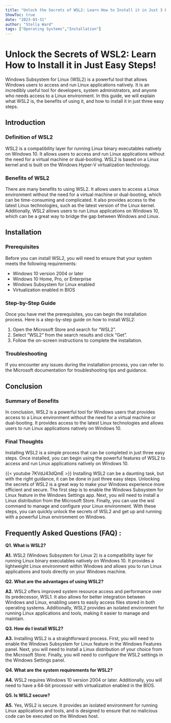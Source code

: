 ```yaml
---
title: "Unlock the Secrets of WSL2: Learn How to Install it in Just 3 Easy Steps!"
ShowToc: true 
date: "2023-03-31"
author: "Stella Ward" 
tags: ["Operating Systems","Installation"]
---
```

# Unlock the Secrets of WSL2: Learn How to Install it in Just  Easy Steps! 

Windows Subsystem for Linux (WSL2) is a powerful tool that allows Windows users to access and run Linux applications natively. It is an incredibly useful tool for developers, system administrators, and anyone who needs access to a Linux environment. In this guide, we will explain what WSL2 is, the benefits of using it, and how to install it in just three easy steps.

## Introduction

### Definition of WSL2

WSL2 is a compatibility layer for running Linux binary executables natively on Windows 10. It allows users to access and run Linux applications without the need for a virtual machine or dual-booting. WSL2 is based on a Linux kernel and is built on the Windows Hyper-V virtualization technology.

### Benefits of WSL2

There are many benefits to using WSL2. It allows users to access a Linux environment without the need for a virtual machine or dual-booting, which can be time-consuming and complicated. It also provides access to the latest Linux technologies, such as the latest version of the Linux kernel. Additionally, WSL2 allows users to run Linux applications on Windows 10, which can be a great way to bridge the gap between Windows and Linux.

## Installation

### Prerequisites

Before you can install WSL2, you will need to ensure that your system meets the following requirements:

- Windows 10 version 2004 or later
- Windows 10 Home, Pro, or Enterprise
- Windows Subsystem for Linux enabled
- Virtualization enabled in BIOS

### Step-by-Step Guide

Once you have met the prerequisites, you can begin the installation process. Here is a step-by-step guide on how to install WSL2:

1. Open the Microsoft Store and search for “WSL2”.
2. Select “WSL2” from the search results and click “Get”.
3. Follow the on-screen instructions to complete the installation.

### Troubleshooting

If you encounter any issues during the installation process, you can refer to the Microsoft documentation for troubleshooting tips and guidance.

## Conclusion

### Summary of Benefits

In conclusion, WSL2 is a powerful tool for Windows users that provides access to a Linux environment without the need for a virtual machine or dual-booting. It provides access to the latest Linux technologies and allows users to run Linux applications natively on Windows 10.

### Final Thoughts

Installing WSL2 is a simple process that can be completed in just three easy steps. Once installed, you can begin using the powerful features of WSL2 to access and run Linux applications natively on Windows 10.

{{< youtube 7KVdJ43dQmE >}} 
Installing WSL2 can be a daunting task, but with the right guidance, it can be done in just three easy steps. Unlocking the secrets of WSL2 is a great way to make your Windows experience more efficient and secure. The first step is to enable the Windows Subsystem for Linux feature in the Windows Settings app. Next, you will need to install a Linux distribution from the Microsoft Store. Finally, you can use the wsl command to manage and configure your Linux environment. With these steps, you can quickly unlock the secrets of WSL2 and get up and running with a powerful Linux environment on Windows.

## Frequently Asked Questions (FAQ) :
**Q1. What is WSL2?**

**A1.** WSL2 (Windows Subsystem for Linux 2) is a compatibility layer for running Linux binary executables natively on Windows 10. It provides a lightweight Linux environment within Windows and allows you to run Linux applications and tools directly on your Windows machine.

**Q2. What are the advantages of using WSL2?**

**A2.** WSL2 offers improved system resource access and performance over its predecessor, WSL1. It also allows for better integration between Windows and Linux, enabling users to easily access files stored in both operating systems. Additionally, WSL2 provides an isolated environment for running Linux applications and tools, making it easier to manage and maintain.

**Q3. How do I install WSL2?**

**A3.** Installing WSL2 is a straightforward process. First, you will need to enable the Windows Subsystem for Linux feature in the Windows Features panel. Next, you will need to install a Linux distribution of your choice from the Microsoft Store. Finally, you will need to configure the WSL2 settings in the Windows Settings panel.

**Q4. What are the system requirements for WSL2?**

**A4.** WSL2 requires Windows 10 version 2004 or later. Additionally, you will need to have a 64-bit processor with virtualization enabled in the BIOS.

**Q5. Is WSL2 secure?**

**A5.** Yes, WSL2 is secure. It provides an isolated environment for running Linux applications and tools, and is designed to ensure that no malicious code can be executed on the Windows host.





